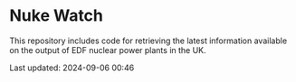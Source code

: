 # Nuke Watch

This repository includes code for retrieving the latest information available on the output of EDF nuclear power plants in the UK.

Last updated: 2024-09-06 00:46